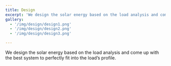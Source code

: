 ```yaml
---
title: Design
excerpt: 'We design the solar energy based on the load analysis and come up with the best system to perfectly fit into the load’s profile.'
gallery: 
  - '/img/design/design1.png'
  - '/img/design/design2.png'
  - '/img/design/design3.png'

---
```


  We design the solar energy based on the load analysis and come up with the best system to perfectly fit into the load’s profile.
